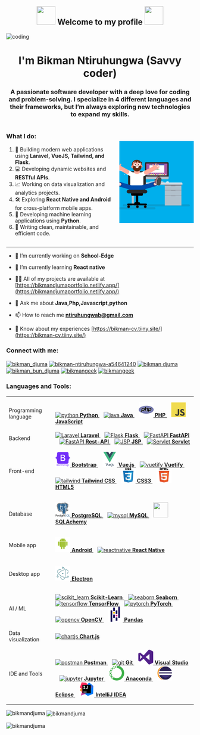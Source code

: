 <h2  align="center"><img src="https://camo.githubusercontent.com/d552948e7884c41fde2d32b9221d79f0df2076c7d824aaab954ca93f53d95884/68747470733a2f2f6d656469612e67697068792e636f6d2f6d656469612f6876524a434c467a6361737252346961377a2f67697068792e676966" width="50" height="50">&nbsp;Welcome to my profile&nbsp;<img src="https://camo.githubusercontent.com/d552948e7884c41fde2d32b9221d79f0df2076c7d824aaab954ca93f53d95884/68747470733a2f2f6d656469612e67697068792e636f6d2f6d656469612f6876524a434c467a6361737252346961377a2f67697068792e676966" width="50" height="50"></h2>
<!-- <img height="400"  style="margin-top:-50px;" alt="coding" src="https://github.com/s-shemmee/s-shemmee/blob/output/github-contribution-grid-snake-dark.svg"> -->
<img height="300"  style="margin-top:-80px;" alt="coding" src="https://user-images.githubusercontent.com/59575502/127335491-fdba1874-e943-4d3c-ab8c-678ffe22f8b8.png">

<!--h1 align="center">Hi 👋, I'm Bikman Ntiruhungwa</h1-->
<h1 align="center">I'm Bikman Ntiruhungwa (Savvy coder)</h1>

<h3 align="center">
  A passionate software developer with a deep love for coding and problem-solving. I specialize in 4 different languages and their frameworks, but I’m always exploring new technologies to expand my skills.
</h3>

<div style="display: flex; justify-content: space-between; align-items: center;">
  <div style="flex: 1; padding-right: 20px;">
    <h3>What I do:</h3>
    <ol>
      <li>📱 Building modern web applications using <strong>Laravel, VueJS, Tailwind, and Flask</strong>.</li>
      <li>💻 Developing dynamic websites and <strong>RESTful APIs</strong>.</li>
      <li>📈 Working on data visualization and analytics projects.</li>
      <li>🛠 Exploring <strong>React Native and Android</strong> for cross-platform mobile apps.</li>
      <li>🤖 Developing machine learning applications using <strong>Python</strong>.</li>
      <li>📝 Writing clean, maintainable, and efficient code.</li>
    </ol>
  </div>
  <div>
    <img src="https://raw.githubusercontent.com/ngud-119/ngud-119/main/2.gif" alt="bikmandjuma" style="width: 200px; height: 220px; object-fit: cover;" />
  </div>
</div>

<hr>

<!--p align="left"> <img src="https://komarev.com/ghpvc/?username=bikmandjuma&label=Profile%20views&color=0e75b6&style=flat" alt="bikmandjuma" /> </p>

<p align="left"> <a href="https://github.com/ryo-ma/github-profile-trophy"><img src="https://github-profile-trophy.vercel.app/?username=bikmandjuma" alt="bikmandjuma" /></a> </p>

<p align="left"> <a href="https://twitter.com/bikman_djuma" target="blank"><img src="https://img.shields.io/twitter/follow/bikman_djuma?logo=twitter&style=for-the-badge" alt="bikman_djuma" /></a> </p-->

- 🔭 I’m currently working on **School-Edge**

- 🌱 I’m currently learning **React native**

- 👨‍💻 All of my projects are available at [https://bikmandjumaportfolio.netlify.app/](https://bikmandjumaportfolio.netlify.app/)

- 💬 Ask me about **Java,Php,Javascript,python**

- 📫 How to reach me **ntiruhungwab@gmail.com**

- 📄 Know about my experiences [https://bikman-cv.tiiny.site/](https://bikman-cv.tiiny.site/)

<h3 align="left">Connect with me:</h3>
<p align="left">
<a href="https://twitter.com/bikman_djuma" target="parent"><img align="center" src="https://raw.githubusercontent.com/rahuldkjain/github-profile-readme-generator/master/src/images/icons/Social/twitter.svg" alt="bikman_djuma" height="30" width="40" /></a>
<a href="https://linkedin.com/in/bikman-ntiruhungwa-a54641240" target="parent"><img align="center" src="https://raw.githubusercontent.com/rahuldkjain/github-profile-readme-generator/master/src/images/icons/Social/linked-in-alt.svg" alt="bikman-ntiruhungwa-a54641240" height="30" width="40" /></a>
<a href="https://fb.com/bikman djuma" target="parent"><img align="center" src="https://raw.githubusercontent.com/rahuldkjain/github-profile-readme-generator/master/src/images/icons/Social/facebook.svg" alt="bikman djuma" height="30" width="40" /></a>
<a href="https://instagram.com/bikman_bun_djuma" target="parent"><img align="center" src="https://raw.githubusercontent.com/rahuldkjain/github-profile-readme-generator/master/src/images/icons/Social/instagram.svg" alt="bikman_bun_djuma" height="30" width="40" /></a>
<a href="https://www.leetcode.com/bikmangeek" target="parent"><img align="center" src="https://raw.githubusercontent.com/rahuldkjain/github-profile-readme-generator/master/src/images/icons/Social/leet-code.svg" alt="bikmangeek" height="30" width="40" /></a>
<a href="mailto:ntiruhungwab@gmail.com" target="parent"><img align="center" src="https://encrypted-tbn0.gstatic.com/images?q=tbn:ANd9GcS9JOHxRmhJ3K3QwX236A2VWrjXA2UIC8S9AA&s" alt="bikmangeek" height="30" width="40" /></a>
</p>

<h3 align="left">Languages and Tools:</h3>
<table>
  <tr>
    <td>Programming language</td>
    <td>
        <p align="left">
          <a href="https://www.python.org" target="parent" rel="noreferrer">
            <img src="https://camo.githubusercontent.com/740b035ed7f2f9a189b337373e57b98f8c3d61d2fbbb7d7872a6563646a20abc/68747470733a2f2f74656368737461636b2d67656e657261746f722e76657263656c2e6170702f707974686f6e2d69636f6e2e737667" alt="python" width="40" height="40"/> 
            <strong>Python</strong>
          </a>
          &nbsp;&nbsp; <!-- Add space between icons -->
          <a href="https://www.java.com" target="parent" rel="noreferrer">
            <img src="https://camo.githubusercontent.com/a8c24c0c69005509721bcfa06b7818b2a732447e11f1a36c8cbda6937e533cd3/68747470733a2f2f74656368737461636b2d67656e657261746f722e76657263656c2e6170702f6a6176612d69636f6e2e737667" alt="java" width="40" height="40"/> 
            <strong>Java</strong>
          </a>
          &nbsp;&nbsp;
          <a href="https://www.php.net" target="parent" rel="noreferrer">
            <img src="https://raw.githubusercontent.com/devicons/devicon/master/icons/php/php-original.svg" alt="php" width="40" height="40"/> 
            <strong>PHP</strong>
          </a>
          &nbsp;&nbsp;
          <a href="https://developer.mozilla.org/en-US/docs/Web/JavaScript" target="_blank" rel="noreferrer">
            <img src="https://raw.githubusercontent.com/devicons/devicon/master/icons/javascript/javascript-original.svg" alt="javascript" width="40" height="40"/> 
            <strong>JavaScript</strong>
          </a>
        </p>
      </td>

  </tr>

  <tr>
    <td>Backend</td>
  <td>
    <a href="https://laravel.com/" target="_blank" rel="noreferrer">
      <img src="https://cdn.worldvectorlogo.com/logos/laravel-2.svg" alt="Laravel" width="40" height="40"/>
      <strong>Laravel</strong>
    </a>&nbsp;&nbsp;
    <a href="https://flask.palletsprojects.com/" target="_parent" rel="noreferrer">
      <img src="https://camo.githubusercontent.com/116af1682613e57227e6b2b951b9bbf2783b301df581010b21dad7848ee9587e/68747470733a2f2f736b696c6c69636f6e732e6465762f69636f6e733f693d666c61736b" alt="Flask" width="40" height="40"/>
      <strong>Flask</strong>
    </a>&nbsp;&nbsp;
    <a href="https://fastapi.tiangolo.com/" target="_blank" rel="noreferrer">
      <img src="https://encrypted-tbn0.gstatic.com/images?q=tbn:ANd9GcQn_3MFhCzXcwI3GWIDTsWJg2HXDTG7TwGovA&s" alt="FastAPI" width="40" height="40"/>
      <strong>FastAPI</strong>
    </a>&nbsp;&nbsp;
    <a href="https://www.geeksforgeeks.org/rest-api-introduction/" target="_blank" rel="noreferrer">
      <img src="https://camo.githubusercontent.com/baded9c49142c6eba68bc067e0d4b7c06db95b2b359eb048ff2112ff08686f06/68747470733a2f2f74656368737461636b2d67656e657261746f722e76657263656c2e6170702f726573746170692d69636f6e2e737667" alt="FastAPI" width="40" height="40"/>
      <strong>Rest-API</strong>
    </a>&nbsp;&nbsp;
    <a href="https://www.oracle.com/java/technologies/javaee/jsp.html" target="_blank" rel="noreferrer">
      <img src="https://freesvg.org/img/jsp.png" alt="JSP" width="40" height="40"/>
      <strong>JSP</strong>
    </a>&nbsp;&nbsp;
    <a href="https://www.oracle.com/java/technologies/javaee/servlet.html" target="_blank" rel="noreferrer">
      <img src="https://encrypted-tbn0.gstatic.com/images?q=tbn:ANd9GcS2vugByCslZ2RwSqQhKkcJQe6NEkbIbOglHQ&s" alt="Servlet" width="40" height="40"/>
      <strong>Servlet</strong>
    </a>
  </td>
</td>
  </tr>

  <tr>
    <td>Front-end</td>
    <td>
        <p align="left">
        <a href="https://getbootstrap.com" target="parent" rel="noreferrer">
          <img src="https://raw.githubusercontent.com/devicons/devicon/master/icons/bootstrap/bootstrap-plain-wordmark.svg" alt="bootstrap" width="40" height="40"/>
          <strong>Bootstrap</strong>
        </a>&nbsp;&nbsp;
        <a href="https://vuejs.org/" target="parent" rel="noreferrer">
          <img src="https://raw.githubusercontent.com/devicons/devicon/master/icons/vuejs/vuejs-original-wordmark.svg" alt="vuejs" width="40" height="40"/>
          <strong>Vue.js</strong>
        </a>&nbsp;&nbsp;
        <a href="https://vuetifyjs.com/en/" target="parent" rel="noreferrer">
          <img src="https://bestofjs.org/logos/vuetify.svg" alt="vuetify" width="40" height="40"/>
          <strong>Vuetify</strong>
        </a>&nbsp;&nbsp;
        <a href="https://tailwindcss.com/" target="parent" rel="noreferrer">
          <img src="https://www.vectorlogo.zone/logos/tailwindcss/tailwindcss-icon.svg" alt="tailwind" width="40" height="40"/>
          <strong>Tailwind CSS</strong>
        </a>&nbsp;&nbsp;
        <a href="https://www.w3schools.com/css/" target="parent" rel="noreferrer">
          <img src="https://raw.githubusercontent.com/devicons/devicon/master/icons/css3/css3-original-wordmark.svg" alt="css3" width="40" height="40"/>
          <strong>CSS3</strong>
        </a>&nbsp;&nbsp;
        <a href="https://www.w3.org/html/" target="parent" rel="noreferrer">
          <img src="https://raw.githubusercontent.com/devicons/devicon/master/icons/html5/html5-original-wordmark.svg" alt="html5" width="40" height="40"/>
          <strong>HTML5</strong>
        </a>
        </p>
        </td>
  </tr>

  <tr>
    <td>Database</td>
    <td>
      <p align="left">
        <a href="https://www.postgresql.org" target="parent" rel="noreferrer"> 
          <img src="https://raw.githubusercontent.com/devicons/devicon/master/icons/postgresql/postgresql-original-wordmark.svg" alt="postgresql" width="40" height="40"/> 
          <strong>PostgreSQL</strong>
        </a>&nbsp;&nbsp;
        <a href="https://www.mysql.com/" target="parent" rel="noreferrer">
          <img src="https://camo.githubusercontent.com/3ed284d0ecd9fcccabf0711e2cad6bbec412e417bcfb1da25502a1ed9adbaf78/68747470733a2f2f74656368737461636b2d67656e657261746f722e76657263656c2e6170702f6d7973716c2d69636f6e2e737667" alt="mysql" width="40" height="40"/> 
          <strong>MySQL</strong>
        </a>
        &nbsp;&nbsp;
        <a href="https://www.mysql.com/" target="parent" rel="noreferrer">
          <img src="https://encrypted-tbn0.gstatic.com/images?q=tbn:ANd9GcT2rCHR_rIly_LmbAorJ7hwVmfhXdFmk8gPzW94mGC50s3gEg314L3DARLCLA4REqDQgu8&usqp=CAU"  width="40" height="40"/> 
          <strong>SQLAchemy</strong>
        </a>
      </p>
    </td>
  </tr>
  
  <tr>
    <td>Mobile app</td>
    <td>
      <p align="left"> 
        <a href="https://developer.android.com" target="parent" rel="noreferrer"> 
          <img src="https://raw.githubusercontent.com/devicons/devicon/master/icons/android/android-original-wordmark.svg" alt="android" width="40" height="40"/> 
          <strong>Android</strong>
        </a>&nbsp;&nbsp;
        <a href="https://reactnative.dev/" target="parent" rel="noreferrer"> 
          <img src="https://camo.githubusercontent.com/0fcf9befefc83e207ed36bdeb3ac4f6c99132571ddb0f44e7a6ac872b0723352/68747470733a2f2f74656368737461636b2d67656e657261746f722e76657263656c2e6170702f72656163742d69636f6e2e737667" alt="reactnative" width="40" height="40"/> 
          <strong>React Native</strong>
        </a>
      </p>
    </td>
  </tr>

  <tr>
    <td>Desktop app</td>
    <td>
      <p align="left"> 
       <a href="https://www.electronjs.org" target="parent" rel="noreferrer">
          <img src="https://raw.githubusercontent.com/devicons/devicon/master/icons/electron/electron-original.svg" alt="electron" width="40" height="40"/>
          <strong>Electron</strong>
        </a>
      </p>
    </td>
  </tr>
  
  <tr>
    <td>AI / ML</td>
    <td>
      <p align="left">
        <a href="https://scikit-learn.org/" target="parent" rel="noreferrer"> 
          <img src="https://upload.wikimedia.org/wikipedia/commons/0/05/Scikit_learn_logo_small.svg" alt="scikit_learn" width="40" height="40"/>
          <strong>Scikit-Learn</strong>
        </a> &nbsp;&nbsp;
        <a href="https://seaborn.pydata.org/" target="parent" rel="noreferrer"> 
          <img src="https://seaborn.pydata.org/_images/logo-mark-lightbg.svg" alt="seaborn" width="40" height="40"/> 
          <strong>Seaborn</strong>
        </a> &nbsp;&nbsp;
        <a href="https://www.tensorflow.org" target="parent" rel="noreferrer"> 
          <img src="https://www.vectorlogo.zone/logos/tensorflow/tensorflow-icon.svg" alt="tensorflow" width="40" height="40"/> 
          <strong>TensorFlow</strong>
        </a> &nbsp;&nbsp;
        <a href="https://pytorch.org/" target="parent" rel="noreferrer"> 
          <img src="https://www.vectorlogo.zone/logos/pytorch/pytorch-icon.svg" alt="pytorch" width="40" height="40"/> 
          <strong>PyTorch</strong>
        </a>  &nbsp;&nbsp;
        <a href="https://opencv.org/" target="parent" rel="noreferrer"> 
          <img src="https://www.vectorlogo.zone/logos/opencv/opencv-icon.svg" alt="opencv" width="40" height="40"/> 
          <strong>OpenCV</strong>
        </a> &nbsp;&nbsp;
        <a href="https://pandas.pydata.org/" target="parent" rel="noreferrer"> 
          <img src="https://raw.githubusercontent.com/devicons/devicon/2ae2a900d2f041da66e950e4d48052658d850630/icons/pandas/pandas-original.svg" alt="pandas" width="40" height="40"/> 
          <strong>Pandas</strong>
        </a>
      </p>
    </td>
  </tr>
  
  <tr>
    <td>Data visualization</td>
    <td>
      <a href="https://www.chartjs.org" target="parent" rel="noreferrer"> 
        <img src="https://www.chartjs.org/media/logo-title.svg" alt="chartjs" width="40" height="40"/> 
        <strong>Chart.js</strong>
      </a>
    </td>
  </tr>
  <tr>
    <td>IDE and Tools</td>
    <td>
      <p align="left">
        <a href="https://postman.com" target="parent" rel="noreferrer"> 
          <img src="https://www.vectorlogo.zone/logos/getpostman/getpostman-icon.svg" alt="postman" width="40" height="40"/> 
          <strong>Postman</strong>
        </a>&nbsp;&nbsp;
        <a href="https://git-scm.com/" target="parent" rel="noreferrer"> 
          <img src="https://www.vectorlogo.zone/logos/git-scm/git-scm-icon.svg" alt="git" width="40" height="40"/> 
          <strong>Git</strong>
        </a>&nbsp;&nbsp;
        <a href="https://visualstudio.microsoft.com/" target="parent" rel="noreferrer"> 
          <img src="https://raw.githubusercontent.com/devicons/devicon/master/icons/visualstudio/visualstudio-plain.svg" alt="visual studio" width="40" height="40"/> 
          <strong>Visual Studio</strong>
        </a>&nbsp;&nbsp;
        <a href="https://jupyter.org/" target="parent" rel="noreferrer"> 
          <img src="https://upload.wikimedia.org/wikipedia/commons/3/38/Jupyter_logo.svg" alt="jupyter" width="40" height="40"/> 
          <strong>Jupyter</strong>
        </a>&nbsp;&nbsp;
        <a href="https://www.anaconda.com/" target="parent" rel="noreferrer"> 
          <img src="https://raw.githubusercontent.com/devicons/devicon/master/icons/anaconda/anaconda-original.svg" alt="anaconda" width="40" height="40"/> 
          <strong>Anaconda</strong>
        </a>&nbsp;&nbsp;
        <a href="https://www.eclipse.org/" target="parent" rel="noreferrer"> 
          <img src="https://raw.githubusercontent.com/devicons/devicon/master/icons/eclipse/eclipse-original.svg" alt="eclipse" width="40" height="40"/> 
          <strong>Eclipse</strong>
        </a>&nbsp;&nbsp;
        <a href="https://www.jetbrains.com/idea/" target="parent" rel="noreferrer"> 
          <img src="https://raw.githubusercontent.com/devicons/devicon/master/icons/intellij/intellij-original.svg" alt="intellij" width="40" height="40"/> 
          <strong>IntelliJ IDEA</strong>
        </a>
      </p>
    </td>
</tr>

</table>

<p><img align="left" src="https://github-readme-stats.vercel.app/api/top-langs?username=bikmandjuma&show_icons=true&locale=en&layout=compact" alt="bikmandjuma" /></p>

<p>&nbsp;<img align="center" src="https://github-readme-stats.vercel.app/api?username=bikmandjuma&show_icons=true&locale=en" alt="bikmandjuma" /></p>

<p><img align="center" src="https://github-readme-streak-stats.herokuapp.com/?user=bikmandjuma&" alt="bikmandjuma" /></p>
